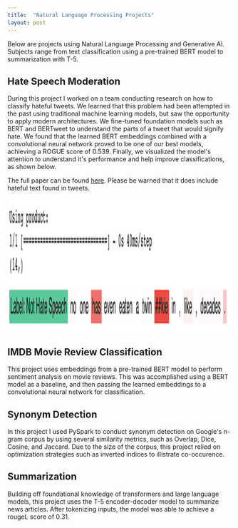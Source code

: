 ```yaml
---
title:  "Natural Language Processing Projects"
layout: post
---
```

Below are projects using Natural Language Processing and Generative AI. Subjects range from text classification using a pre-trained BERT model to summarization with T-5.

## Hate Speech Moderation 
During this project I worked on a team conducting research on how to classify hateful tweets. We learned that this problem had been attempted in the past using traditional machine learning models, but saw the opportunity to apply modern architectures. We fine-tuned foundation models such as BERT and BERTweet to understand the parts of a tweet that would signify hate. We found that the learned BERT embeddings combined with a convolutional neural network proved to be one of our best models, achieving a ROGUE score of 0.539. Finally, we visualized the model's attention to understand it's performance and help improve classifications, as shown below. 

The full paper can be found [here](https://github.com/ZGalante/zgalante.github.io/blob/master/assets/Moderating%20Hate%20Speech%20on%20Social%20Media.pdf). Please be warned that it does include hateful text found in tweets. 

<img src="https://github.com/ZGalante/zgalante.github.io/blob/master/assets/Attention_visualization.png?raw=true" width="900" height="300">

## IMDB Movie Review Classification

This project uses embeddings from a pre-trained BERT model to perform sentiment analysis on movie reviews. This was accomplished using a BERT model as a baseline, and then passing the learned embeddings to a convolutional neural network for classification. 

## Synonym Detection
In this project I used PySpark to conduct synonym detection on Google's n-gram corpus by using several similarity metrics, such as Overlap, Dice, Cosine, and Jaccard. Due to the size of the corpus, this project relied on optimization strategies such as inverted indices to illistrate co-occurence. 




## Summarization 

Building off foundational knowledge of transformers and large language models, this project uses the T-5 encoder-decoder model to summarize news articles. After tokenizing inputs, the model was able to achieve a rougeL score of 0.31. 

